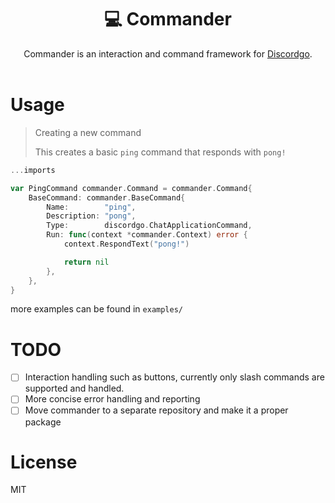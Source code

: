<div align="center">
    <h1>💻 Commander</h1>
    Commander is an interaction and command framework for <a href="https://github.com/bwmarrin/discordgo">Discordgo</a>.
    <br>
    <br>
</div>

# Usage

> Creating a new command
>
> This creates a basic `ping` command that responds with `pong!`
```go
...imports

var PingCommand commander.Command = commander.Command{
	BaseCommand: commander.BaseCommand{
		Name:        "ping",
		Description: "pong",
		Type:        discordgo.ChatApplicationCommand,
		Run: func(context *commander.Context) error {
			context.RespondText("pong!")

			return nil
		},
	},
}
```

more examples can be found in `examples/`

# TODO

- [ ] Interaction handling such as buttons, currently only slash commands are supported and handled.
- [ ] More concise error handling and reporting
- [ ] Move commander to a separate repository and make it a proper package

# License
MIT